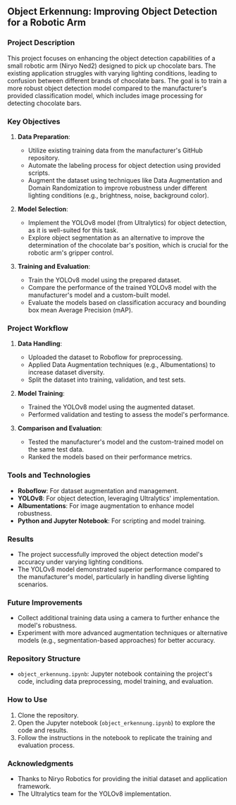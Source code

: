 ## Object Erkennung: Improving Object Detection for a Robotic Arm

### Project Description

This project focuses on enhancing the object detection capabilities of a small robotic arm (Niryo Ned2) designed to pick up chocolate bars. The existing application struggles with varying lighting conditions, leading to confusion between different brands of chocolate bars. The goal is to train a more robust object detection model compared to the manufacturer's provided classification model, which includes image processing for detecting chocolate bars.

### Key Objectives

1. **Data Preparation**:

   - Utilize existing training data from the manufacturer's GitHub repository.
   - Automate the labeling process for object detection using provided scripts.
   - Augment the dataset using techniques like Data Augmentation and Domain Randomization to improve robustness under different lighting conditions (e.g., brightness, noise, background color).

2. **Model Selection**:

   - Implement the YOLOv8 model (from Ultralytics) for object detection, as it is well-suited for this task.
   - Explore object segmentation as an alternative to improve the determination of the chocolate bar's position, which is crucial for the robotic arm's gripper control.

3. **Training and Evaluation**:
   - Train the YOLOv8 model using the prepared dataset.
   - Compare the performance of the trained YOLOv8 model with the manufacturer's model and a custom-built model.
   - Evaluate the models based on classification accuracy and bounding box mean Average Precision (mAP).

### Project Workflow

1. **Data Handling**:

   - Uploaded the dataset to Roboflow for preprocessing.
   - Applied Data Augmentation techniques (e.g., Albumentations) to increase dataset diversity.
   - Split the dataset into training, validation, and test sets.

2. **Model Training**:

   - Trained the YOLOv8 model using the augmented dataset.
   - Performed validation and testing to assess the model's performance.

3. **Comparison and Evaluation**:
   - Tested the manufacturer's model and the custom-trained model on the same test data.
   - Ranked the models based on their performance metrics.

### Tools and Technologies

- **Roboflow**: For dataset augmentation and management.
- **YOLOv8**: For object detection, leveraging Ultralytics' implementation.
- **Albumentations**: For image augmentation to enhance model robustness.
- **Python and Jupyter Notebook**: For scripting and model training.

### Results

- The project successfully improved the object detection model's accuracy under varying lighting conditions.
- The YOLOv8 model demonstrated superior performance compared to the manufacturer's model, particularly in handling diverse lighting scenarios.

### Future Improvements

- Collect additional training data using a camera to further enhance the model's robustness.
- Experiment with more advanced augmentation techniques or alternative models (e.g., segmentation-based approaches) for better accuracy.

### Repository Structure

- `object_erkennung.ipynb`: Jupyter notebook containing the project's code, including data preprocessing, model training, and evaluation.

### How to Use

1. Clone the repository.
2. Open the Jupyter notebook (`object_erkennung.ipynb`) to explore the code and results.
3. Follow the instructions in the notebook to replicate the training and evaluation process.

### Acknowledgments

- Thanks to Niryo Robotics for providing the initial dataset and application framework.
- The Ultralytics team for the YOLOv8 implementation.
